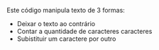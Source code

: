 Este código manipula texto de 3 formas: 
 - Deixar o texto ao contrário
 - Contar a quantidade de caracteres caracteres
 - Subistituir um caractere por outro
